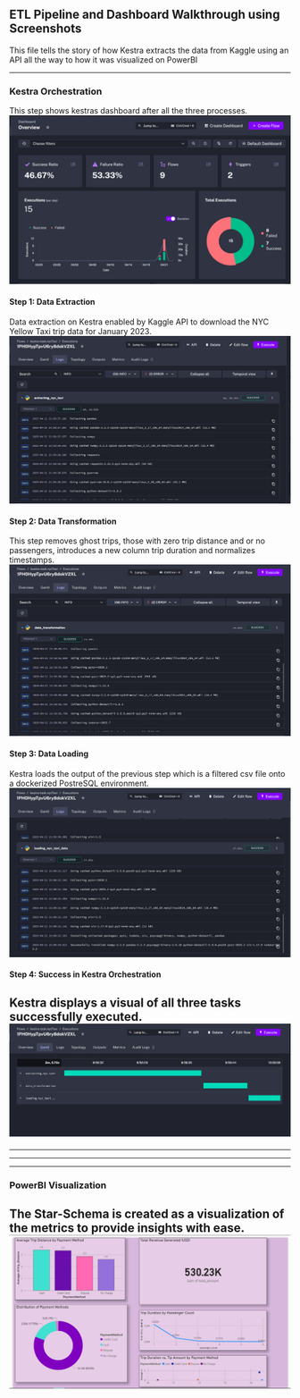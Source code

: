 ## ETL Pipeline and Dashboard Walkthrough using Screenshots

This file tells the story of how Kestra extracts the data from Kaggle using an API all the way to how it was visualized on PowerBI

---------------------------------------------------------------------------------------------------------
### Kestra Orchestration
This step shows kestras dashboard after all the three processes.
![Kestra Dashboard](../screenshots/kestra-dashboard.png)

#### Step 1: Data Extraction
Data extraction on Kestra enabled by Kaggle API to download the NYC Yellow Taxi trip data for January 2023.
![Data Extraction](../screenshots/kestra-extraction.png)

#### Step 2: Data Transformation
This step removes ghost trips, those with zero trip distance and or no passengers, introduces a new column trip duration and normalizes timestamps.
![Data Transformation](../screenshots/kestra-transformation.png)

#### Step 3: Data Loading
Kestra loads the output of the previous step which is a filtered csv file onto a dockerized PostreSQL environment.
![Data Loading](../screenshots/kestra-loading.png)

#### Step 4: Success in Kestra Orchestration
Kestra displays a visual of all three tasks successfully executed.
![Success of ETL Execution](../screenshots/kestra-success.png)
---------------------------------------------------------------------------------------------------------

---------------------------------------------------------------------------------------------------------
<!-- ### PostgreSQL instance on Docker
A containerized instance of PostgreSQL on Docker Engine
![PostgreSQL on Docker]()-->
---------------------------------------------------------------------------------------------------------

---------------------------------------------------------------------------------------------------------
### PowerBI Visualization
The Star-Schema is created as a visualization of the metrics to provide insights with ease.
![PowerBI Dashboard](../screenshots/powerbi-dashboard.png)
---------------------------------------------------------------------------------------------------------

